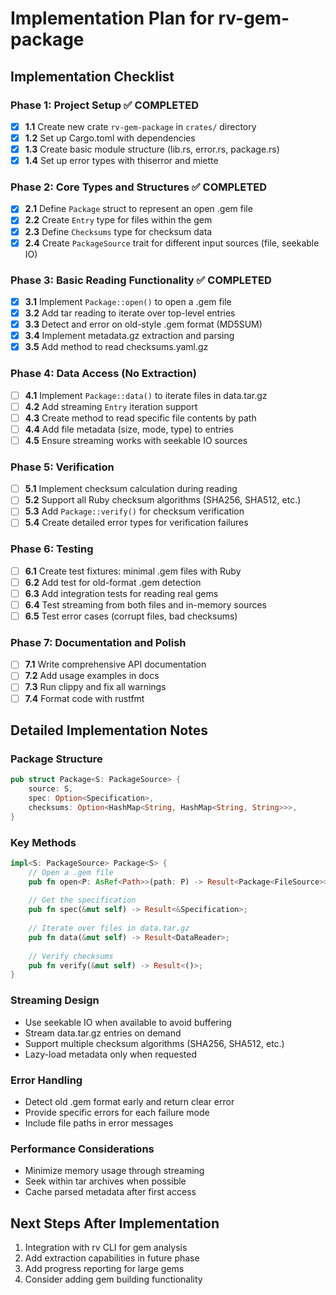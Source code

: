# Implementation Plan for rv-gem-package

## Implementation Checklist

### Phase 1: Project Setup ✅ COMPLETED
- [x] **1.1** Create new crate `rv-gem-package` in `crates/` directory
- [x] **1.2** Set up Cargo.toml with dependencies
- [x] **1.3** Create basic module structure (lib.rs, error.rs, package.rs)
- [x] **1.4** Set up error types with thiserror and miette

### Phase 2: Core Types and Structures ✅ COMPLETED  
- [x] **2.1** Define `Package` struct to represent an open .gem file
- [x] **2.2** Create `Entry` type for files within the gem
- [x] **2.3** Define `Checksums` type for checksum data
- [x] **2.4** Create `PackageSource` trait for different input sources (file, seekable IO)

### Phase 3: Basic Reading Functionality ✅ COMPLETED
- [x] **3.1** Implement `Package::open()` to open a .gem file
- [x] **3.2** Add tar reading to iterate over top-level entries
- [x] **3.3** Detect and error on old-style .gem format (MD5SUM)
- [x] **3.4** Implement metadata.gz extraction and parsing
- [x] **3.5** Add method to read checksums.yaml.gz

### Phase 4: Data Access (No Extraction)
- [ ] **4.1** Implement `Package::data()` to iterate files in data.tar.gz
- [ ] **4.2** Add streaming `Entry` iteration support
- [ ] **4.3** Create method to read specific file contents by path
- [ ] **4.4** Add file metadata (size, mode, type) to entries
- [ ] **4.5** Ensure streaming works with seekable IO sources

### Phase 5: Verification
- [ ] **5.1** Implement checksum calculation during reading
- [ ] **5.2** Support all Ruby checksum algorithms (SHA256, SHA512, etc.)
- [ ] **5.3** Add `Package::verify()` for checksum verification
- [ ] **5.4** Create detailed error types for verification failures

### Phase 6: Testing
- [ ] **6.1** Create test fixtures: minimal .gem files with Ruby
- [ ] **6.2** Add test for old-format .gem detection
- [ ] **6.3** Add integration tests for reading real gems
- [ ] **6.4** Test streaming from both files and in-memory sources
- [ ] **6.5** Test error cases (corrupt files, bad checksums)

### Phase 7: Documentation and Polish
- [ ] **7.1** Write comprehensive API documentation
- [ ] **7.2** Add usage examples in docs
- [ ] **7.3** Run clippy and fix all warnings
- [ ] **7.4** Format code with rustfmt

## Detailed Implementation Notes

### Package Structure
```rust
pub struct Package<S: PackageSource> {
    source: S,
    spec: Option<Specification>,
    checksums: Option<HashMap<String, HashMap<String, String>>>,
}
```

### Key Methods
```rust
impl<S: PackageSource> Package<S> {
    // Open a .gem file
    pub fn open<P: AsRef<Path>>(path: P) -> Result<Package<FileSource>>;
    
    // Get the specification
    pub fn spec(&mut self) -> Result<&Specification>;
    
    // Iterate over files in data.tar.gz
    pub fn data(&mut self) -> Result<DataReader>;
    
    // Verify checksums
    pub fn verify(&mut self) -> Result<()>;
}
```

### Streaming Design
- Use seekable IO when available to avoid buffering
- Stream data.tar.gz entries on demand
- Support multiple checksum algorithms (SHA256, SHA512, etc.)
- Lazy-load metadata only when requested

### Error Handling
- Detect old .gem format early and return clear error
- Provide specific errors for each failure mode
- Include file paths in error messages

### Performance Considerations
- Minimize memory usage through streaming
- Seek within tar archives when possible
- Cache parsed metadata after first access

## Next Steps After Implementation
1. Integration with rv CLI for gem analysis
2. Add extraction capabilities in future phase
3. Add progress reporting for large gems
4. Consider adding gem building functionality